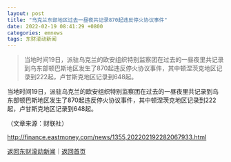 ```yaml
---
layout: post
title: "乌克兰东部地区过去一昼夜共记录870起违反停火协议事件"
date: 2022-02-19 08:41:29 +0800
categories: emnews
tags: 东财滚动新闻
---
```

> 当地时间19日，派驻乌克兰的欧安组织特别监察团在过去的一昼夜里共记录到乌东部顿巴斯地区发生了870起违反停火协议事件，其中顿涅茨克地区记录到222起，卢甘斯克地区记录到648起。

<p>当地时间19日，派驻乌克兰的欧安组织特别监察团在过去的一昼夜里共记录到乌东部顿巴斯地区发生了870起违反停火协议事件，其中顿涅茨克地区记录到222起，卢甘斯克地区记录到648起。</p><p class="em_media">（文章来源：财联社）</p>

<http://finance.eastmoney.com/news/1355,202202192282067933.html>

[返回东财滚动新闻](//finews.withounder.com/emnews/)｜[返回首页](//finews.withounder.com/)